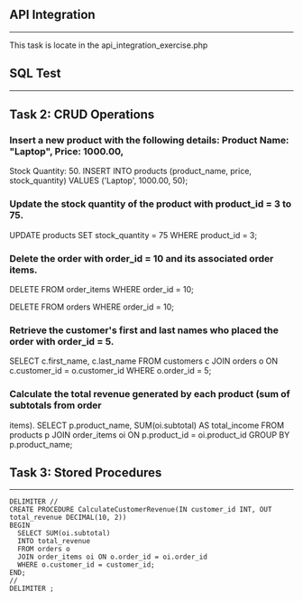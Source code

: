 

## API Integration
***

This task is locate in the api_integration_exercise.php

## SQL Test
***

## Task 2: CRUD Operations
### Insert a new product with the following details: Product Name: "Laptop", Price: 1000.00,
Stock Quantity: 50.
INSERT INTO products (product_name, price, stock_quantity)
VALUES ('Laptop', 1000.00, 50);

### Update the stock quantity of the product with product_id = 3 to 75.
UPDATE products
SET stock_quantity = 75
WHERE product_id = 3;


### Delete the order with order_id = 10 and its associated order items.
DELETE FROM order_items
WHERE order_id = 10;

DELETE FROM orders
WHERE order_id = 10;


### Retrieve the customer's first and last names who placed the order with order_id = 5.
SELECT c.first_name, c.last_name
FROM customers c
JOIN orders o ON c.customer_id = o.customer_id
WHERE o.order_id = 5;


### Calculate the total revenue generated by each product (sum of subtotals from order
items).
SELECT p.product_name, SUM(oi.subtotal) AS total_income
FROM products p
JOIN order_items oi ON p.product_id = oi.product_id
GROUP BY p.product_name;

## Task 3: Stored Procedures
***

```
DELIMITER //
CREATE PROCEDURE CalculateCustomerRevenue(IN customer_id INT, OUT total_revenue DECIMAL(10, 2))
BEGIN
  SELECT SUM(oi.subtotal)
  INTO total_revenue
  FROM orders o
  JOIN order_items oi ON o.order_id = oi.order_id
  WHERE o.customer_id = customer_id;
END;
//
DELIMITER ;
```